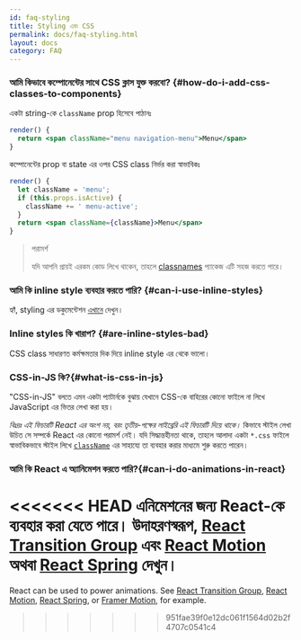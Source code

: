```yaml
---
id: faq-styling
title: Styling এবং CSS
permalink: docs/faq-styling.html
layout: docs
category: FAQ
---
```


### আমি কিভাবে কম্পোনেন্টের সাথে CSS ক্লাস যুক্ত করবো? {#how-do-i-add-css-classes-to-components}

একটা string-কে `className` prop হিসেবে পাঠানঃ

```jsx
render() {
  return <span className="menu navigation-menu">Menu</span>
}
```

কম্পোনেন্টের prop বা state এর ওপর CSS class নির্ভর করা স্বাভাবিকঃ

```jsx
render() {
  let className = 'menu';
  if (this.props.isActive) {
    className += ' menu-active';
  }
  return <span className={className}>Menu</span>
}
```

>পরামর্শ
>
>যদি আপনি প্রায়ই এরকম কোড লিখে থাকেন, তাহলে  [classnames](https://www.npmjs.com/package/classnames#usage-with-reactjs) প্যাকেজ এটি সহজ করতে পারে।

### আমি কি inline style ব্যবহার করতে পারি? {#can-i-use-inline-styles}

হ্যাঁ, styling এর ডকুমেন্টেশন [এখানে](/docs/dom-elements.html#style) দেখুন।

### Inline styles কি খারাপ? {#are-inline-styles-bad}

CSS class সাধারণত কর্মক্ষমতার দিক দিয়ে inline style এর থেকে ভালো।

### CSS-in-JS কি?{#what-is-css-in-js}

"CSS-in-JS" বলতে এমন একটা প্যাটার্নকে বুঝায় যেখানে CSS-কে বাহিরের কোনো ফাইলে না লিখে JavaScript এর ভিতর লেখা করা হয়।

_বিঃদ্রঃ এই ফিচারটি React এর অংশ নয়, বরং তৃতীয়-পক্ষের লাইব্রেরি এই ফিচারটি দিয়ে থাকে।_ কিভাবে স্টাইল লেখা উচিত সে সম্পর্কে React এর কোনো পরামর্শ নেই। যদি সিদ্ধান্তহীনতা থাকে, তাহলে আলাদা একটা `*.css` ফাইলে স্বাভাবিকভাবে স্টাইল লিখে [`className`](/docs/dom-elements.html#classname) এর সাহায্যে তা ব্যবহার করার মাধ্যমে শুরু করতে পারেন।

### আমি কি React এ অ্যানিমেশন করতে পারি?{#can-i-do-animations-in-react}

<<<<<<< HEAD
এনিমেশনের জন্য React-কে ব্যবহার করা যেতে পারে। উদাহরণস্বরূপ, [React Transition Group](https://reactcommunity.org/react-transition-group/) এবং [React Motion](https://github.com/chenglou/react-motion) অথবা [React Spring](https://github.com/react-spring/react-spring) দেখুন।
=======
React can be used to power animations. See [React Transition Group](https://reactcommunity.org/react-transition-group/), [React Motion](https://github.com/chenglou/react-motion), [React Spring](https://github.com/react-spring/react-spring), or [Framer Motion](https://framer.com/motion), for example.
>>>>>>> 951fae39f0e12dc061f1564d02b2f4707c0541c4
